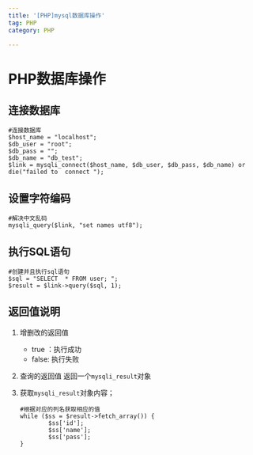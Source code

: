 ```yaml
---
title: '[PHP]mysql数据库操作'
tag: PHP
category: PHP

---
```



# PHP数据库操作
## 连接数据库
```
#连接数据库
$host_name = "localhost";
$db_user = "root";
$db_pass = "";
$db_name = "db_test";
$link = mysqli_connect($host_name, $db_user, $db_pass, $db_name) or die("failed to  connect ");

```

## 设置字符编码
```
#解决中文乱码
mysqli_query($link, "set names utf8");

```


## 执行SQL语句
```
#创建并且执行sql语句
$sql = "SELECT  * FROM user; ";
$result = $link->query($sql, 1);
```

## 返回值说明

1. 增删改的返回值
    - true ：执行成功
    - false: 执行失败
2. 查询的返回值
    返回一个`mysqli_result`对象

3. 获取`mysqli_result`对象内容；
    ```
    #根据对应的列名获取相应的值
    while ($ss = $result->fetch_array()) {
            $ss['id'];
            $ss['name'];
            $ss['pass'];
    }
    ```

